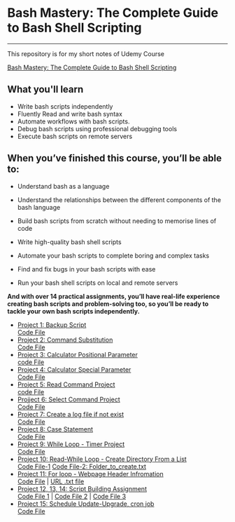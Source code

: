 # Bash Mastery: The Complete Guide to Bash Shell Scripting
-----

This repository is for my short notes of Udemy Course 

[Bash Mastery: The Complete Guide to Bash Shell Scripting](https://www.udemy.com/course/bash-mastery/)

## What you'll learn

- Write bash scripts independently
- Fluently Read and write bash syntax
- Automate workflows with bash scripts.
- Debug bash scripts using professional debugging tools
- Execute bash scripts on remote servers

## When you’ve finished this course, you’ll be able to:

- Understand bash as a language

- Understand the relationships between the different components of the bash language

- Build bash scripts from scratch without needing to memorise lines of code

- Write high-quality bash shell scripts

- Automate your bash scripts to complete boring and complex tasks

- Find and fix bugs in your bash scripts with ease

- Run your bash shell scripts on local and remote servers


**And with over 14 practical assignments, you’ll have real-life experience creating bash scripts and problem-solving too, so you’ll be ready to tackle your own bash scripts independently.**

- [Project 1: Backup Script](./section-01-How-To-Build-a-Bash-Script/Project.md) \
    [Code File](./section-01-How-To-Build-a-Bash-Script/scripts/backup_script-Project)
- [Project 2: Command Substitution](./section-02-Variables-and-Shell-Expansions/Project-Command_substitution.md) \
    [Code File](./section-02-Variables-and-Shell-Expansions/scripts/improved-backup-script-Project.sh)
- [Project 3: Calculator Positional Parameter](./Section-04-Requesting-User-Input/Project-Positional-Parameters.md) \
    [code File](./Section-04-Requesting-User-Input/scripts/positional-parameter-Project.sh)
- [Project 4: Calculator Special Parameter](./Section-04-Requesting-User-Input/Project-SpecialParameters.md) \
    [Code File](./Section-04-Requesting-User-Input/scripts/Special-Parameters-Project.sh)
- [Project 5: Read Command Project](./Section-04-Requesting-User-Input/Project-Read-Command.md) \
    [code File](./Section-04-Requesting-User-Input/scripts/read-Project.sh)
- [Projject 6: Select Command Project](./Section-04-Requesting-User-Input/Project-6-Select-Command.md) \
    [Code File](./Section-04-Requesting-User-Input/scripts/select-command-project.sh)
- [Project 7: Create a log file if not exist](./section-05-Logic/Project-7-If-Statement.md) \
    [Code File](./section-05-Logic/scripts/if-statement-Project.sh)
- [Project 8: Case Statement](./section-05-Logic/Project-8-Case-Statement.md) \
    [Code File](./section-05-Logic/scripts/case-statement-Project.sh)
- [Project 9: While Loop - Timer Project](./section-06-Processing-Options-and-Reading-Files/Project-9-while-loop.md) \
    [Code File](./section-06-Processing-Options-and-Reading-Files/scripts/while-loop-Project.sh)
- [Project 10: Read-While Loop - Create Directory From a List](section-06-Processing-Options-and-Reading-Files/Project-10-read-while-loops.md) \
    [Code File-1](section-06-Processing-Options-and-Reading-Files/scripts/read-while-Project.sh) [Code File-2: Folder_to_create.txt](section-06-Processing-Options-and-Reading-Files/scripts/folders_to_create.txt)
- [Project 11: For loop - Webpage Header Infromation](./section-07-Arrays-and-For-Loop/Project-11-ForLoopsAndArray.md) \
    [Code File](./section-07-Arrays-and-For-Loop/scripts/forloop-and-array-Project.sh) | [URL .txt file](./section-07-Arrays-and-For-Loop/scripts/urls.txt)
- [Project 12, 13, 14: Script Building Assignment](./section-09-Script-Building-Assignment/Script%2BBuilding%2BAssignment%2BBrief.pdf) \
    [Code File 1](./section-09-Script-Building-Assignment/scripts/cruft_remover.sh) | [Code File 2](./section-09-Script-Building-Assignment/scripts/folder_organiser.sh) | [Code File 3](./section-09-Script-Building-Assignment/scripts/toolkit.sh)
- [Project 15: Schedule Update-Upgrade, cron job](./section-10-Scheduling-and-Automation/Project-15-Cron-Schedulting.md) \
    [Code File](./section-10-Scheduling-and-Automation/scripts/cron-schedule-update-Project.sh)